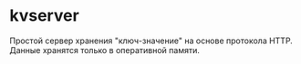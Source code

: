 # kvserver
Простой сервер хранения "ключ-значение" на основе протокола HTTP. Данные хранятся только в оперативной памяти.
